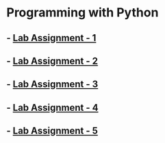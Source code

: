# Programming with Python

## - [Lab Assignment - 1](/Fifth_Semester/Python/LAB1/README.md)
## - [Lab Assignment - 2](/Fifth_Semester/Python/LAB2/README.md)
## - [Lab Assignment - 3](/Fifth_Semester/Python/LAB3/README.md)
## - [Lab Assignment - 4](/Fifth_Semester/Python/LAB4/README.md)
## - [Lab Assignment - 5](/)

